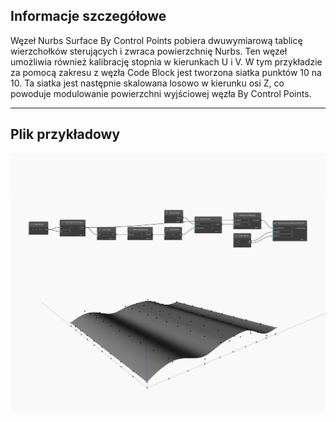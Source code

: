 ## Informacje szczegółowe
Węzeł Nurbs Surface By Control Points pobiera dwuwymiarową tablicę wierzchołków sterujących i zwraca powierzchnię Nurbs. Ten węzeł umożliwia również kalibrację stopnia w kierunkach U i V. W tym przykładzie za pomocą zakresu z węzła Code Block jest tworzona siatka punktów 10 na 10. Ta siatka jest następnie skalowana losowo w kierunku osi Z, co powoduje modulowanie powierzchni wyjściowej węzła By Control Points.
___
## Plik przykładowy

![ByControlPoints](./Autodesk.DesignScript.Geometry.NurbsSurface.ByControlPoints_img.jpg)

